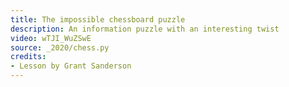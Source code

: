 ```yaml
---
title: The impossible chessboard puzzle
description: An information puzzle with an interesting twist
video: wTJI_WuZSwE
source: _2020/chess.py
credits:
- Lesson by Grant Sanderson
---
```

